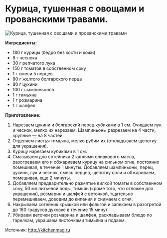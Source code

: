 # Курица, тушенная с овощами и прованскими травами.
![Курица, тушенная с овощами и прованскими травами](/images/Kulinar/Second/kurica_ovoschi_trava.jpg 'Курица, тушенная с овощами и прованскими травами')

**Ингредиенты:**

- 180 г курицы (бедро без кости и кожи)
- 8 г чеснока
- 30 г репчатого лука
- 150 г томатов в собственном соку
- 1 г смеси 5 перцев
- 80 г желтого болгарского перца
- 80 г цукини
- 100 г шампиньонов
- 1 г тимьяна
- 1 г розмарина
- 1 г шалфея

**Приготовление:**

1. Нарезаем цукини и болгарский перец кубиками в 1 см. Очищаем лук и чеснок, мелко их нарезаем. Шампиньоны разрезаем на 4 части, крупные — на 8 частей.
2. Отделяем листья тимьяна, мелко рубим их (откладываем щепотку для украшения).
3. Курицу нарезаем кубиками в 1 см.
4. Смазываем дно сотейника 2 каплями оливкового масла, разогреваем его и обжариваем курицу на сильном огне, постоянно помешивая, в течение 1 минуты. Добавляем шампиньоны, перец, цукини, лук и чеснок, смесь перцев, щепотку соли и обжариваем, помешивая, еще 2 минуты.
5. Добавляем предварительно размятые вилкой томаты в собственном соку, 50 мл питьевой воды, тимьян (кроме того, что отложен для украшения), розмарин и шалфей с веточкой, тщательно перемешиваем, доводим до кипения и снимаем с огня.
6. Накрываем сотейник крышкой или фольгой и запекаем в разогретой до 160 градусов духовке в течение 15 минут.
7. Убираем веточки розмарина и шалфея, раскладываем блюдо по тарелкам, украшаем листочками тимьяна и подаем.

Источник: http://kitchenmag.ru
